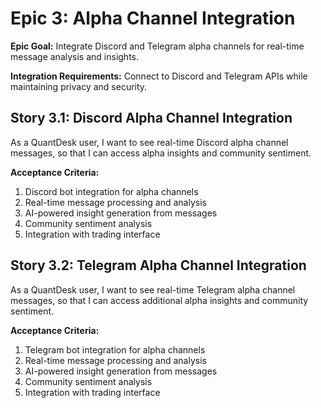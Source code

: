 # Epic 3: Alpha Channel Integration

**Epic Goal:** Integrate Discord and Telegram alpha channels for real-time message analysis and insights.

**Integration Requirements:** Connect to Discord and Telegram APIs while maintaining privacy and security.

## Story 3.1: Discord Alpha Channel Integration

As a QuantDesk user,
I want to see real-time Discord alpha channel messages,
so that I can access alpha insights and community sentiment.

**Acceptance Criteria:**
1. Discord bot integration for alpha channels
2. Real-time message processing and analysis
3. AI-powered insight generation from messages
4. Community sentiment analysis
5. Integration with trading interface

## Story 3.2: Telegram Alpha Channel Integration

As a QuantDesk user,
I want to see real-time Telegram alpha channel messages,
so that I can access additional alpha insights and community sentiment.

**Acceptance Criteria:**
1. Telegram bot integration for alpha channels
2. Real-time message processing and analysis
3. AI-powered insight generation from messages
4. Community sentiment analysis
5. Integration with trading interface
